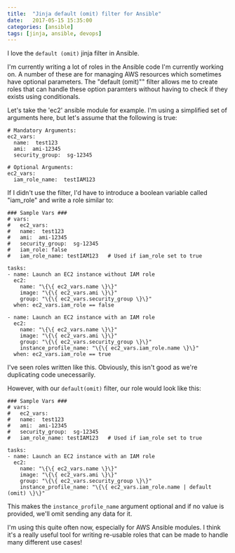 ```yaml
---
title:  "Jinja default (omit) filter for Ansible"
date:   2017-05-15 15:35:00
categories: [ansible]
tags: [jinja, ansible, devops]
---
```


I love the ```default (omit)``` jinja filter in Ansible.

I'm currently writing a lot of roles in the Ansible code I'm currently working on.  A number of these are for managing AWS resources which sometimes have optional parameters.  The "default (omit)"" filter allows me to create roles that can handle these option paramters without having to check if they exists using conditionals.

Let's take the 'ec2' ansible module for example.  I'm using a simplified set of arguments here, but let's assume that the following is true:

```
# Mandatory Arguments:
ec2_vars:
  name:  test123
  ami:  ami-12345
  security_group:  sg-12345

# Optional Arguments:
ec2_vars:
  iam_role_name:  testIAM123

```

If I didn't use the filter, I'd have to introduce a boolean variable called "iam_role" and write a role similar to:

```
### Sample Vars ###
# vars:
#   ec2_vars:
#   name:  test123
#   ami:  ami-12345
#   security_group:  sg-12345
#   iam_role: false
#   iam_role_name: testIAM123   # Used if iam_role set to true

tasks:
- name: Launch an EC2 instance without IAM role
  ec2:
    name: "\{\{ ec2_vars.name \}\}"
    image: "\{\{ ec2_vars.ami \}\}"
    group: "\{\{ ec2_vars.security_group \}\}"
  when: ec2_vars.iam_role == false

- name: Launch an EC2 instance with an IAM role
  ec2:
    name: "\{\{ ec2_vars.name \}\}"
    image: "\{\{ ec2_vars.ami \}\}"
    group: "\{\{ ec2_vars.security_group \}\}"
    instance_profile_name: "\{\{ ec2_vars.iam_role.name \}\}"
  when: ec2_vars.iam_role == true

```

I've seen roles written like this.  Obviously, this isn't good as we're duplicating code unecessarily.

However, with our ```default(omit)``` filter, our role would look like this:

```
### Sample Vars ###
# vars:
#   ec2_vars:
#   name:  test123
#   ami:  ami-12345
#   security_group:  sg-12345
#   iam_role_name: testIAM123   # Used if iam_role set to true

tasks:
- name: Launch an EC2 instance with an IAM role
  ec2:
    name: "\{\{ ec2_vars.name \}\}"
    image: "\{\{ ec2_vars.ami \}\}"
    group: "\{\{ ec2_vars.security_group \}\}"
    instance_profile_name: "\{\{ ec2_vars.iam_role.name | default (omit) \}\}"

```

This makes the ```instance_profile_name``` argument optional and if no value is provided, we'll omit sending any data for it.

I'm using this quite often now, especially for AWS Ansible modules.  I think it's a really useful tool for writing re-usable roles that can be made to handle many different use cases!
